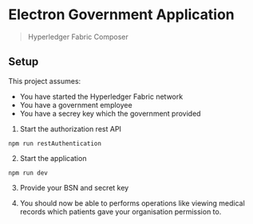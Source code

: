 # Electron Government Application

> Hyperledger Fabric Composer

## Setup
This project assumes:

- You have started the Hyperledger Fabric network
- You have a government employee
- You have a secrey key which the government provided



1. Start the authorization rest API
```
npm run restAuthentication
```

2. Start the application
```
npm run dev
```

3. Provide your BSN and secret key

4. You should now be able to performs operations like viewing medical records which patients gave your organisation permission to.
